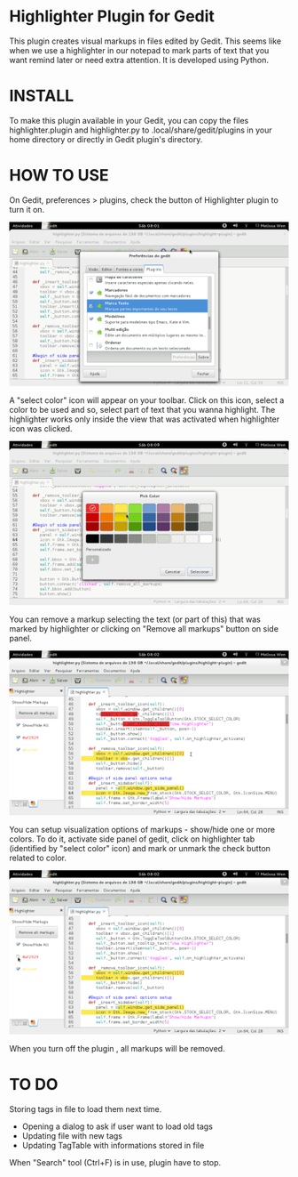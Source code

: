 Highlighter Plugin for Gedit
============================

This plugin creates visual markups in files edited by Gedit. This seems like when we use a highlighter in our notepad to mark parts of text that you want remind later or need extra attention. It is developed using Python.

INSTALL
=======

To make this plugin available in your Gedit, you can copy the files highlighter.plugin and highlighter.py to .local/share/gedit/plugins in your home directory or directly in Gedit plugin's directory.

HOW TO USE
==========

On Gedit, preferences > plugins, check the button of Highlighter plugin to turn it on.

![activate](https://github.com/melissawen/highlight-plugin/blob/master/img/pluginactivate.png "Activate highlighter")

A "select color" icon will appear on your toolbar. Click on this icon, select a color to be used and so, select part of text that you wanna highlight. The highlighter works only inside the view that was activated when highlighter icon was clicked.

![color dialog](https://github.com/melissawen/highlight-plugin/blob/master/img/colordialog.png "Pick color")

You can remove a markup selecting the text (or part of this) that was marked by highlighter or clicking on "Remove all markups" button on side panel.

![highlighter side panel](https://github.com/melissawen/highlight-plugin/blob/master/img/highlightersidepanel.png "Side panel options")

You can setup visualization options of markups - show/hide one or more colors. To do it, activate side panel of gedit, click on highlighter tab (identified by "select color" icon) and mark or unmark the check button related to color.

![hide color option](https://github.com/melissawen/highlight-plugin/blob/master/img/hidecoloroption.png "Show or Hide a color")

When you turn off the plugin , all markups will be removed.

TO DO
=====

Storing tags in file to load them next time.
- Opening a dialog to ask if user want to load old tags
- Updating file with new tags
- Updating TagTable with informations stored in file

When "Search" tool (Ctrl+F) is in use, plugin have to stop.
